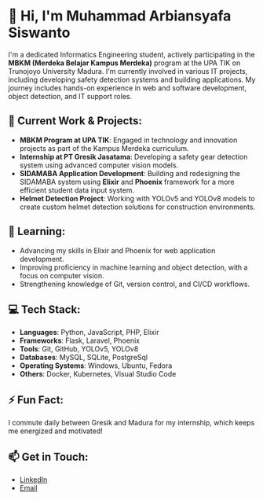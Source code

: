 # 👋 Hi, I'm Muhammad Arbiansyafa Siswanto

I'm a dedicated Informatics Engineering student, actively participating in the **MBKM (Merdeka Belajar Kampus Merdeka)** program at the UPA TIK on Trunojoyo University Madura. I'm currently involved in various IT projects, including developing safety detection systems and building applications. My journey includes hands-on experience in web and software development, object detection, and IT support roles.

## 🚀 Current Work & Projects:
- **MBKM Program at UPA TIK**: Engaged in technology and innovation projects as part of the Kampus Merdeka curriculum.
- **Internship at PT Gresik Jasatama**: Developing a safety gear detection system using advanced computer vision models.
- **SIDAMABA Application Development**: Building and redesigning the SIDAMABA system using **Elixir** and **Phoenix** framework for a more efficient student data input system.
- **Helmet Detection Project**: Working with YOLOv5 and YOLOv8 models to create custom helmet detection solutions for construction environments.

## 🌱 Learning:
- Advancing my skills in Elixir and Phoenix for web application development.
- Improving proficiency in machine learning and object detection, with a focus on computer vision.
- Strengthening knowledge of Git, version control, and CI/CD workflows.
  
## 💻 Tech Stack:
- **Languages**: Python, JavaScript, PHP, Elixir
- **Frameworks**: Flask, Laravel, Phoenix
- **Tools**: Git, GitHub, YOLOv5, YOLOv8
- **Databases**: MySQL, SQLite, PostgreSql
- **Operating Systems**: Windows, Ubuntu, Fedora
- **Others**: Docker, Kubernetes, Visual Studio Code

## ⚡ Fun Fact:
I commute daily between Gresik and Madura for my internship, which keeps me energized and motivated!

## 📫 Get in Touch:
- [LinkedIn](https://www.linkedin.com/in/muhammad-arbiansyafa-siswanto-6267b3288/)
- [Email](mailto:arbiiansa@gmail.com)
